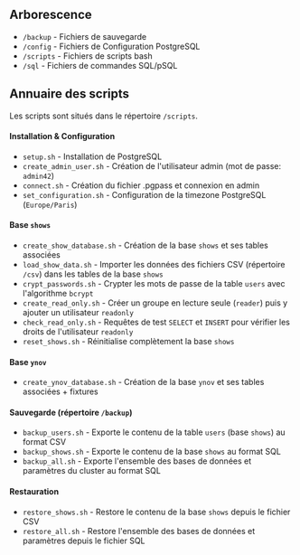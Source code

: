 ## Arborescence

* `/backup` - Fichiers de sauvegarde
* `/config` - Fichiers de Configuration PostgreSQL
* `/scripts` - Fichiers de scripts bash
* `/sql` - Fichiers de commandes SQL/pSQL

## Annuaire des scripts

Les scripts sont situés dans le répertoire `/scripts`.

#### Installation & Configuration
* `setup.sh` - Installation de PostgreSQL
* `create_admin_user.sh` - Création de l'utilisateur admin (mot de passe: `admin42`)
* `connect.sh` - Création du fichier .pgpass et connexion en admin
* `set_configuration.sh` - Configuration de la timezone PostgreSQL (`Europe/Paris`)

#### Base `shows`
* `create_show_database.sh` - Création de la base `shows` et ses tables associées
* `load_show_data.sh` - Importer les données des fichiers CSV (répertoire `/csv`) dans les tables de la base `shows`
* `crypt_passwords.sh` - Crypter les mots de passe de la table `users` avec l'algorithme `bcrypt`
* `create_read_only.sh` - Créer un groupe en lecture seule (`reader`) puis y ajouter un utilisateur `readonly`
* `check_read_only.sh` - Requêtes de test `SELECT` et `INSERT` pour vérifier les droits de l'utilisateur `readonly`
* `reset_shows.sh` - Réinitialise complètement la base `shows`

#### Base `ynov`
* `create_ynov_database.sh` - Création de la base `ynov` et ses tables associées + fixtures

#### Sauvegarde (répertoire `/backup`)
* `backup_users.sh` - Exporte le contenu de la table `users` (base `shows`) au format CSV
* `backup_shows.sh` - Exporte le contenu de la base `shows` au format SQL
* `backup_all.sh` - Exporte l'ensemble des bases de données et paramètres du cluster au format SQL

#### Restauration
* `restore_shows.sh` - Restore le contenu de la base `shows` depuis le fichier CSV
* `restore_all.sh` - Restore l'ensemble des bases de données et paramètres depuis le fichier SQL

